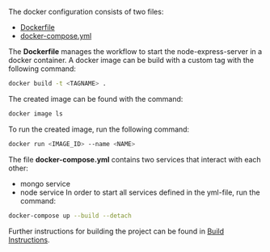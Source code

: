 The docker configuration consists of two files:
* [Dockerfile](https://github.com/PBL-Pick-By-Light/BE-Backend/-/blob/development/Dockerfile)
* [docker-compose.yml](https://github.com/PBL-Pick-By-Light/BE-Backend/-/blob/development/docker-compose.yml)

The **Dockerfile** manages the workflow to start the node-express-server in a docker container.
A docker image can be build with a custom tag with the following command:
```sh
docker build -t <TAGNAME> .
```
The created image can be found with the command:
```sh
docker image ls
```
To run the created image, run the following command:
```sh
docker run <IMAGE_ID> --name <NAME>
```

The file **docker-compose.yml** contains two services that interact with each other:
* mongo service
* node service
In order to start all services defined in the yml-file, run the command:
```sh
docker-compose up --build --detach
```
Further instructions for building the project can be found in [Build Instructions](Build_Instructions).
